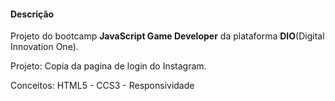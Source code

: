 #### Descrição

Projeto do bootcamp **JavaScript Game Developer** da plataforma **DIO**(Digital Innovation One).

Projeto: Copia da pagina de login do Instagram.

Conceitos: HTML5 - CCS3 - Responsividade

